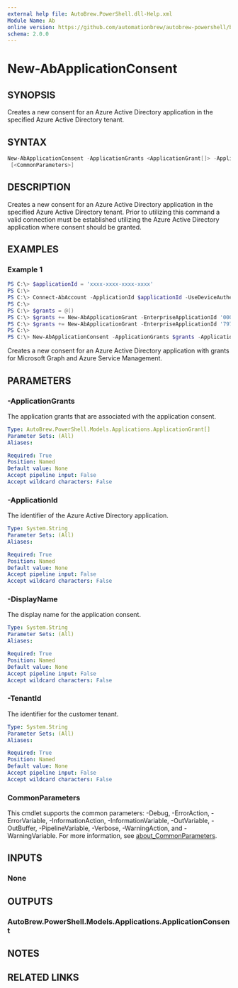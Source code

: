 ```yaml
---
external help file: AutoBrew.PowerShell.dll-Help.xml
Module Name: Ab
online version: https://github.com/automationbrew/autobrew-powershell/blob/main/docs/help/New-AbApplicationConsent.md
schema: 2.0.0
---
```


# New-AbApplicationConsent

## SYNOPSIS

Creates a new consent for an Azure Active Directory application in the specified Azure Active Directory tenant.

## SYNTAX

```powershell
New-AbApplicationConsent -ApplicationGrants <ApplicationGrant[]> -ApplicationId <String> -DisplayName <String> -TenantId <String>
 [<CommonParameters>]
```

## DESCRIPTION

Creates a new consent for an Azure Active Directory application in the specified Azure Active Directory tenant. Prior to utilizing this command a valid connection must be established utilizing the Azure Active Directory application where consent should be granted.

## EXAMPLES

### Example 1

```powershell
PS C:\> $applicationId = 'xxxx-xxxx-xxxx-xxxx'
PS C:\>
PS C:\> Connect-AbAccount -ApplicationId $applicationId -UseDeviceAuthentication
PS C:\>
PS C:\> $grants = @()
PS C:\> $grants += New-AbApplicationGrant -EnterpriseApplicationId '00000003-0000-0000-c000-000000000000' -Scope 'DeviceManagementConfiguration.Read.All,DeviceManagementManagedDevices.Read.All'
PS C:\> $grants += New-AbApplicationGrant -EnterpriseApplicationId '797f4846-ba00-4fd7-ba43-dac1f8f63013' -Scope 'user_impersonation'
PS C:\>
PS C:\> New-AbApplicationConsent -ApplicationGrants $grants -ApplicationId $applicationId -DisplayName 'Partner Application' -TenantId 'yyyy-yyyy-yyyy-yyyy'
```

Creates a new consent for an Azure Active Directory application with grants for Microsoft Graph and Azure Service Management.

## PARAMETERS

### -ApplicationGrants

The application grants that are associated with the application consent.

```yaml
Type: AutoBrew.PowerShell.Models.Applications.ApplicationGrant[]
Parameter Sets: (All)
Aliases:

Required: True
Position: Named
Default value: None
Accept pipeline input: False
Accept wildcard characters: False
```

### -ApplicationId

The identifier of the Azure Active Directory application.

```yaml
Type: System.String
Parameter Sets: (All)
Aliases:

Required: True
Position: Named
Default value: None
Accept pipeline input: False
Accept wildcard characters: False
```

### -DisplayName

The display name for the application consent.

```yaml
Type: System.String
Parameter Sets: (All)
Aliases:

Required: True
Position: Named
Default value: None
Accept pipeline input: False
Accept wildcard characters: False
```

### -TenantId

The identifier for the customer tenant.

```yaml
Type: System.String
Parameter Sets: (All)
Aliases:

Required: True
Position: Named
Default value: None
Accept pipeline input: False
Accept wildcard characters: False
```

### CommonParameters

This cmdlet supports the common parameters: -Debug, -ErrorAction, -ErrorVariable, -InformationAction, -InformationVariable, -OutVariable, -OutBuffer, -PipelineVariable, -Verbose, -WarningAction, and -WarningVariable. For more information, see [about_CommonParameters](http://go.microsoft.com/fwlink/?LinkID=113216).

## INPUTS

### None

## OUTPUTS

### AutoBrew.PowerShell.Models.Applications.ApplicationConsent

## NOTES

## RELATED LINKS
